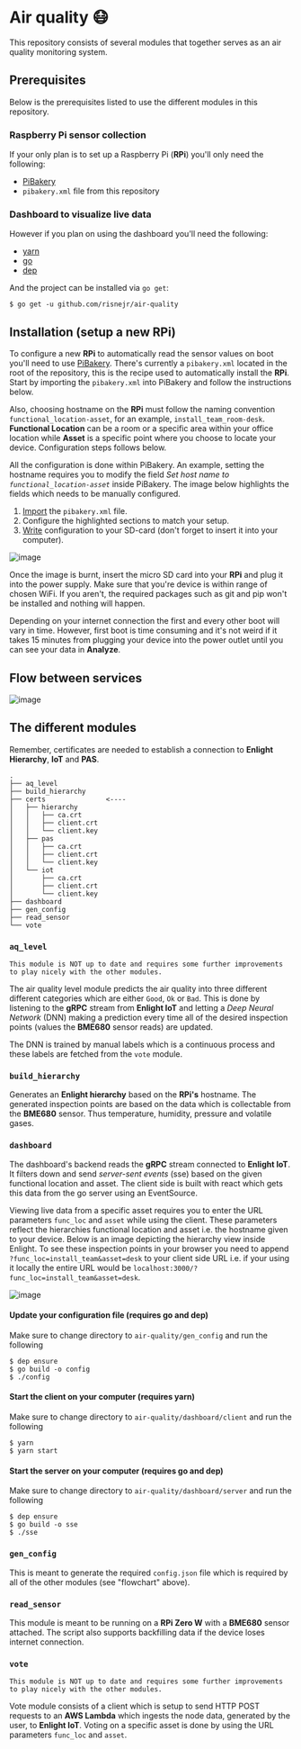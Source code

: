# Air quality 😷
This repository consists of several modules that together serves as an air quality monitoring system.

## Prerequisites
Below is the prerequisites listed to use the different modules in this repository.

### Raspberry Pi sensor collection
If your only plan is to set up a Raspberry Pi (**RPi**) you'll only need the following:
*   [PiBakery](http://www.pibakery.org/)
*   `pibakery.xml` file from this repository

### Dashboard to visualize live data
However if you plan on using the dashboard you'll need the following:
*   [yarn](https://yarnpkg.com/en/)
*   [go](https://golang.org/)
*   [dep](https://github.com/golang/dep)

And the project can be installed via `go get`:
```
$ go get -u github.com/risnejr/air-quality
```

## Installation (setup a new **RPi**)
To configure a new **RPi** to automatically read the sensor values on boot you'll need to use [PiBakery](http://www.pibakery.org/). There's currently a `pibakery.xml` located in the root of the repository, this is the recipe used to automatically install the **RPi**. Start by importing the `pibakery.xml` into PiBakery and follow the instructions below. 

Also, choosing hostname on the **RPi** must follow the naming convention `functional_location-asset`, for an example, `install_team_room-desk`. **Functional Location** can be a room or a specific area within your office location while **Asset** is a specific point where you choose to locate your device. Configuration steps follows below.

All the configuration is done within PiBakery. An example, setting the hostname requires you to modify the field *Set host name to `functional_location-asset`* inside PiBakery. The image below highlights the fields which needs to be manually configured.

1.  [Import](http://www.pibakery.org/docs/importexport.html) the `pibakery.xml` file.
2.  Configure the highlighted sections to match your setup.
3.  [Write](http://www.pibakery.org/docs/create.html) configuration to your SD-card (don't forget to insert it into your computer).

![image](https://user-images.githubusercontent.com/16987380/44849251-d1662800-ac59-11e8-9ceb-6b2c91f5ebd9.png)

Once the image is burnt, insert the micro SD card into your **RPi** and plug it into the power supply. Make sure that you're device is within range of chosen WiFi. If you aren't, the required packages such as git and pip won't be installed and nothing will happen. 

Depending on your internet connection the first and every other boot will vary in time. However, first boot is time consuming and it's not weird if it takes 15 minutes from plugging your device into the power outlet until you can see your data in **Analyze**.

## Flow between services

![image](https://user-images.githubusercontent.com/16987380/44774916-a8b83280-ab74-11e8-93f0-cfcbc296805d.png)

## The different modules
Remember, certificates are needed to establish a connection to **Enlight Hierarchy**, **IoT** and **PAS**.

```
.
├── aq_level
├── build_hierarchy
├── certs               <----
│   ├── hierarchy
│   │   ├── ca.crt
│   │   ├── client.crt
│   │   └── client.key
│   ├── pas
│   │   ├── ca.crt
│   │   ├── client.crt
│   │   └── client.key
│   └── iot
│       ├── ca.crt
│       ├── client.crt
│       └── client.key
├── dashboard
├── gen_config
├── read_sensor
└── vote
```
### `aq_level`
```
This module is NOT up to date and requires some further improvements to play nicely with the other modules.
```

The air quality level module predicts the air quality into three different different categories which are either `Good`, `Ok` or `Bad`. This is done by listening to the **gRPC** stream from **Enlight IoT** and letting a *Deep Neural Network* (DNN) making a prediction every time all of the desired inspection points (values the **BME680** sensor reads) are updated.

The DNN is trained by manual labels which is a continuous process and these labels are fetched from the `vote` module.

### `build_hierarchy`
Generates an **Enlight hierarchy** based on the **RPi's** hostname. The generated inspection points are based on the data which is collectable from the **BME680** sensor. Thus temperature, humidity, pressure and volatile gases.  

### `dashboard`
The dashboard's backend reads the **gRPC** stream connected to **Enlight IoT**. It filters down and send *server-sent events* (sse) based on the given functional location and asset. The client side is built with react which gets this data from the go server using an EventSource.

Viewing live data from a specific asset requires you to enter the URL parameters `func_loc` and `asset` while using the client. These parameters reflect the hierarchies functional location and asset i.e. the hostname given to your device. Below is an image depicting the hierarchy view inside Enlight. To see these inspection points in your browser you need to append `?func_loc=install_team&asset=desk` to your client side URL i.e. if your using it locally the entire URL would be `localhost:3000/?func_loc=install_team&asset=desk`.

![image](https://user-images.githubusercontent.com/16987380/44843289-4466a300-ac48-11e8-83e7-e1f7e56ff608.png)

#### Update your configuration file (requires go and dep)
Make sure to change directory to `air-quality/gen_config` and run the following
```
$ dep ensure
$ go build -o config
$ ./config
```

#### Start the client on your computer (requires yarn)
Make sure to change directory to `air-quality/dashboard/client` and run the following
```
$ yarn
$ yarn start
```
#### Start the server on your computer (requires go and dep)
Make sure to change directory to `air-quality/dashboard/server` and run the following
```
$ dep ensure
$ go build -o sse
$ ./sse
```
### `gen_config`
This is meant to generate the required `config.json` file which is required by all of the other modules (see "flowchart" above).

### `read_sensor`
This module is meant to be running on a **RPi Zero W** with a **BME680** sensor attached. The script also supports backfilling data if the device loses internet connection.

### `vote`
```
This module is NOT up to date and requires some further improvements to play nicely with the other modules.
```

Vote module consists of a client which is setup to send HTTP POST requests to an **AWS Lambda** which ingests the node data, generated by the user, to **Enlight IoT**. Voting on a specific asset is done by using the URL parameters `func_loc` and `asset`.
